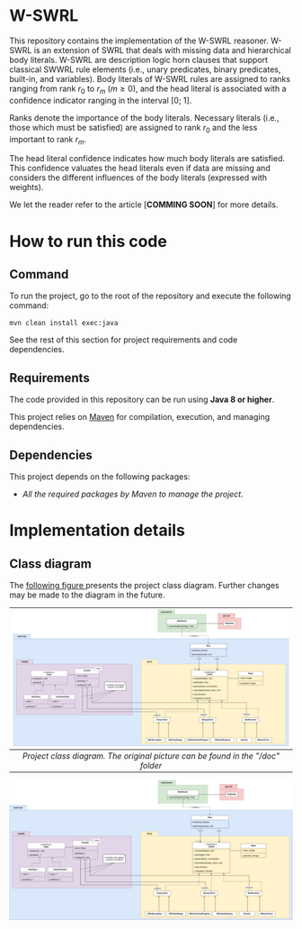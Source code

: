 # W-SWRL
This repository contains the implementation of the W-SWRL reasoner. W-SWRL is an extension of SWRL that deals with missing data and hierarchical body literals. W-SWRL are description logic horn clauses that support classical SWWRL rule elements (i.e., unary predicates, binary predicates, built-in, and variables). Body literals of W-SWRL rules are assigned to ranks ranging from rank $r_0$ to $r_m$ ($m \geq 0$), and the head literal is associated with a confidence indicator ranging in the interval [0; 1].

Ranks denote the importance of the body literals. Necessary literals (i.e., those which must be satisfied) are assigned to rank $r_0$ and the less important to rank $r_m$.

The head literal confidence indicates how much body literals are satisfied. This confidence valuates the head literals even if data are missing and considers the different influences of the body literals (expressed with weights).

We let the reader refer to the article [**COMMING SOON**] for more details.

# How to run this code
## Command
To run the project, go to the root of the repository and execute the following command:
```
mvn clean install exec:java
```

See the rest of this section for project requirements and code dependencies.

## Requirements
The code provided in this repository can be run using **Java 8 or higher**.

This project relies on [Maven](https://maven.apache.org/install.html) for compilation, execution, and managing dependencies.


## Dependencies
This project depends on the following packages:

<!-- - A compléter ! -->
- *All the required packages by Maven to manage the project.*

# Implementation details
## Class diagram
The [following figure ](#class_diagram) presents the project class diagram. Further changes may be made to the diagram in the future.

|<a name="class_diagram">![Class diagram](doc/class_diagram.png)</a>|
|:--:| 
| *Project class diagram. The original picture can be found in the "/doc" folder* |

[ ![](doc/class_diagram.png) ](doc/class_diagram.png)